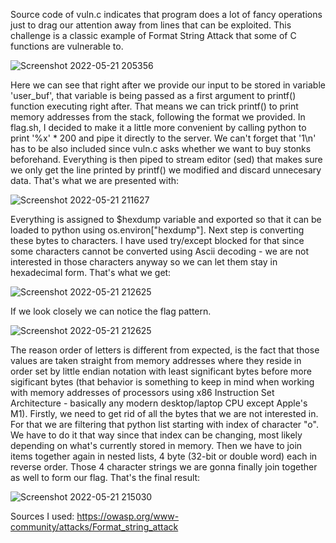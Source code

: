 Source code of vuln.c indicates that program does a lot of fancy operations just to drag our attention away from lines that can be exploited. This challenge is a classic example of Format String Attack that some of C functions are vulnerable to.

![Screenshot 2022-05-21 205356](https://user-images.githubusercontent.com/77243003/169665493-1aab9163-8b63-40bd-bcb7-d274a4bdd22b.png)

Here we can see that right after we provide our input to be stored in variable 'user_buf', that variable is being passed as a first argument to printf() function executing right after. That means we can trick printf() to print memory addresses from the stack, following the format we provided. In flag.sh, I decided to make it a little more convenient by calling python to print '%x' * 200 and pipe it directly to the server. We can't forget that '1\n' has to be also included since vuln.c asks whether we want to buy stonks beforehand. Everything is then piped to stream editor (sed) that makes sure we only get the line printed by printf() we modified and discard unnecesary data. That's what we are presented with:

![Screenshot 2022-05-21 211627](https://user-images.githubusercontent.com/77243003/169666185-1c2edad4-b276-4f8d-9f68-909819319610.png)

Everything is assigned to $hexdump variable and exported so that it can be loaded to python using os.environ["hexdump"]. Next step is converting these bytes to characters. I have used try/except blocked for that since some characters cannot be converted using Ascii decoding - we are not interested in those characters anyway so we can let them stay in hexadecimal form. That's what we get: 

![Screenshot 2022-05-21 212625](https://user-images.githubusercontent.com/77243003/169666426-6097039a-0c8a-4e5b-bfbc-a1b62d0bbc30.png)

If we look closely we can notice the flag pattern.

![Screenshot 2022-05-21 212625](https://user-images.githubusercontent.com/77243003/169666495-2ec9a657-e555-41d7-a76d-67f705867daa.png)

The reason order of letters is different from expected, is the fact that those values are taken straight from memory addresses where they reside in order set by little endian notation with least significant bytes before more sigificant bytes (that behavior is something to keep in mind when working with memory addresses of processors using x86 Instruction Set Architecture - basically any modern desktop/laptop CPU except Apple's M1). Firstly, we need to get rid of all the bytes that we are not interested in. For that we are filtering that python list starting with index of character "o". We have to do it that way since that index can be changing, most likely depending on what's currently stored in memory. Then we have to join items together again in nested lists, 4 byte (32-bit or double word) each in reverse order. Those 4 character strings we are gonna finally join together as well to form our flag. That's the final result:

![Screenshot 2022-05-21 215030](https://user-images.githubusercontent.com/77243003/169667021-d1bfc92e-1dbd-4ac3-a032-4ca3f7a1c9f5.png)

Sources I used:
https://owasp.org/www-community/attacks/Format_string_attack
